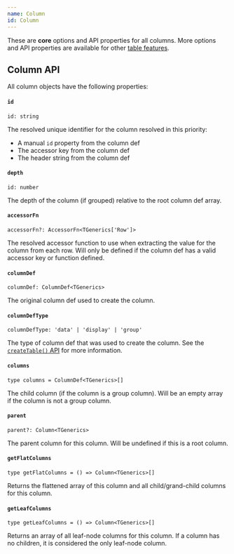 ```yaml
---
name: Column
id: Column
---
```


These are **core** options and API properties for all columns. More options and API properties are available for other [table features](../guide/09-features.md).

## Column API

All column objects have the following properties:

#### `id`

```tsx
id: string
```

The resolved unique identifier for the column resolved in this priority:

- A manual `id` property from the column def
- The accessor key from the column def
- The header string from the column def

#### `depth`

```tsx
id: number
```

The depth of the column (if grouped) relative to the root column def array.

#### `accessorFn`

```tsx
accessorFn?: AccessorFn<TGenerics['Row']>
```

The resolved accessor function to use when extracting the value for the column from each row. Will only be defined if the column def has a valid accessor key or function defined.

#### `columnDef`

```tsx
columnDef: ColumnDef<TGenerics>
```

The original column def used to create the column.

#### `columnDefType`

```tsx
columnDefType: 'data' | 'display' | 'group'
```

The type of column def that was used to create the column. See the [`createTable()` API](../guide/tables.md#createtable) for more information.

#### `columns`

```tsx
type columns = ColumnDef<TGenerics>[]
```

The child column (if the column is a group column). Will be an empty array if the column is not a group column.

#### `parent`

```tsx
parent?: Column<TGenerics>
```

The parent column for this column. Will be undefined if this is a root column.

#### `getFlatColumns`

```tsx
type getFlatColumns = () => Column<TGenerics>[]
```

Returns the flattened array of this column and all child/grand-child columns for this column.

#### `getLeafColumns`

```tsx
type getLeafColumns = () => Column<TGenerics>[]
```

Returns an array of all leaf-node columns for this column. If a column has no children, it is considered the only leaf-node column.

